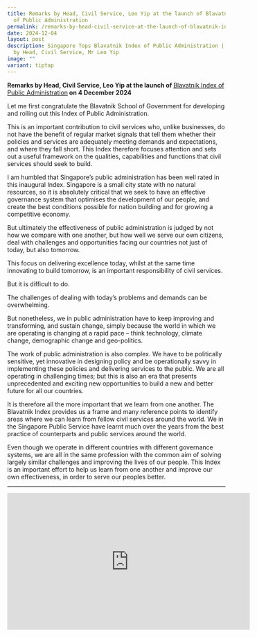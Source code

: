 ```yaml
---
title: Remarks by Head, Civil Service, Leo Yip at the launch of Blavatnik Index
  of Public Administration
permalink: /remarks-by-head-civil-service-at-the-launch-of-blavatnik-index-of-public-administration/
date: 2024-12-04
layout: post
description: Singapore Tops Blavatnik Index of Public Administration | Remarks
  by Head, Civil Service, Mr Leo Yip
image: ""
variant: tiptap
---
```

<p><strong>Remarks by Head, Civil Service, Leo Yip at the launch of </strong>
<a href="https://go.gov.sg/blavatnikindex" rel="noopener nofollow" target="_blank">Blavatnik Index of Public Administration</a><strong> on 4 December 2024</strong>
</p>
<p>Let me first congratulate the Blavatnik School of Government for developing
and rolling out this Index of Public Administration.</p>
<p>This is an important contribution to civil services who, unlike businesses,
do not have the benefit of regular market signals that tell them whether
their policies and services are adequately meeting demands and expectations,
and where they fall short. This Index therefore focuses attention and sets
out a useful framework on the qualities, capabilities and functions that
civil services should seek to build.</p>
<p>I am humbled that Singapore’s public administration has been well rated
in this inaugural Index. Singapore is a small city state with no natural
resources, so it is absolutely critical that we seek to have an effective
governance system that optimises the development of our people, and create
the best conditions possible for nation building and for growing a competitive
economy.</p>
<p>But ultimately the effectiveness of public administration is judged by
not how we compare with one another, but how well we serve our own citizens,
deal with challenges and opportunities facing our countries not just of
today, but also tomorrow.</p>
<p>This focus on delivering excellence today, whilst at the same time innovating
to build tomorrow, is an important responsibility of civil services.</p>
<p>But it is difficult to do.</p>
<p>The challenges of dealing with today’s problems and demands can be overwhelming.</p>
<p>But nonetheless, we in public administration have to keep improving and
transforming, and sustain change, simply because the world in which we
are operating is changing at a rapid pace – think technology, climate change,
demographic change and geo-politics.</p>
<p>The work of public administration is also complex. We have to be politically
sensitive, yet innovative in designing policy and be operationally savvy
in implementing these policies and delivering services to the public. We
are all operating in challenging times; but this is also an era that presents
unprecedented and exciting new opportunities to build a new and better
future for all our countries.</p>
<p>It is therefore all the more important that we learn from one another.
The Blavatnik Index provides us a frame and many reference points to identify
areas where we can learn from fellow civil services around the world. We
in the Singapore Public Service have learnt much over the years from the
best practice of counterparts and public services around the world.</p>
<p>Even though we operate in different countries with different governance
systems, we are all in the same profession with the common aim of solving
largely similar challenges and improving the lives of our people. This
Index is an important effort to help us learn from one another and improve
our own effectiveness, in order to serve our peoples better.</p>
<hr>
<div class="iframe-wrapper">
<iframe height="315" width="560" allowfullscreen="true" frameborder="0" src="https://www.youtube.com/embed/80dfi0_halo?si=jyOCsNCGDBdfPU2o"></iframe>
</div>
<p></p>